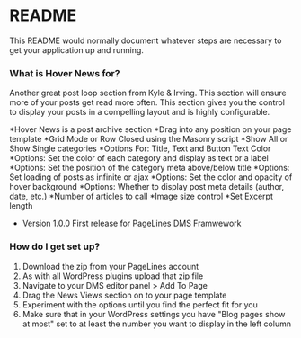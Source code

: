 # README #

This README would normally document whatever steps are necessary to get your application up and running.

### What is Hover News for? ###

Another great post loop section from Kyle & Irving. This section will ensure more of your posts get read more often. This section gives you the control to display your posts in a compelling layout and is highly configurable.

*Hover News is a post archive section
*Drag into any position on your page template
*Grid Mode or Row Closed using the Masonry script
*Show All or Show Single categories
*Options For: Title, Text and Button Text Color 
*Options: Set the color of each category and display as text or a label
*Options: Set the position of the category meta above/below title
*Options: Set loading of posts as infinite or ajax
*Options: Set the color and opacity of hover background
*Options: Whether to display post meta details (author, date, etc.)
*Number of articles to call
*Image size control
*Set Excerpt length


* Version 1.0.0 
First release for PageLines DMS Framwework

### How do I get set up? ###

1. Download the zip from your PageLines account
2. As with all WordPress plugins upload that zip file
3. Navigate to your DMS editor panel > Add To Page
4. Drag the News Views section on to your page template
5. Experiment with the options until you find the perfect fit for you
6. Make sure that in your WordPress settings you have "Blog pages show at most" set to at least the number you want to display in the left column
